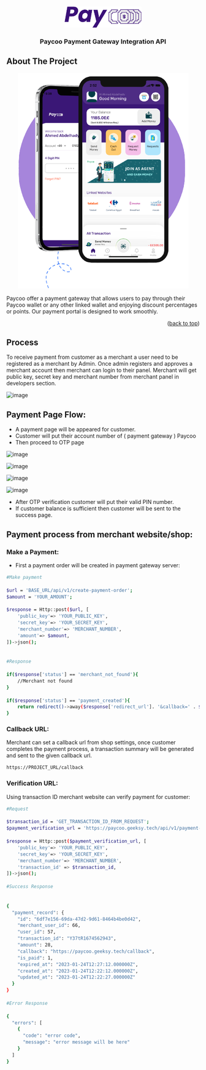 <a name="readme-top"></a>
<!-- PROJECT LOGO -->
<br />
<div align="center">
  <a href="https://paycoo.app">
    <img src="logo.png" width="200" alt="Logo">
  </a>

  <h3 align="center">Paycoo Payment Gateway Integration API</h3>
</div>





## About The Project

<div align="center">
  <a href="https://paycoo.app">
    <img src="app.png">
  </a>
</div>

Paycoo offer a payment gateway that allows users to pay through their Paycoo wallet or any other linked wallet and enjoying discount percentages or points. Our payment portal is designed to work smoothly.
<p align="right">(<a href="#readme-top">back to top</a>)</p>

<!-- GETTING STARTED -->
## Process

To receive payment from customer as a merchant a user need to be registered as a merchant by Admin. Once admin registers and approves a merchant account then merchant can login to their panel. Merchant will get public key, secret key and merchant number from merchant panel in developers section.

![image](https://user-images.githubusercontent.com/47082945/229163840-55dc558a-8154-4d6d-a42e-081e446ba372.png)


## Payment Page Flow:

- A payment page will be appeared for customer.
- Customer will put their account number of ( payment gateway ) Paycoo
- Then proceed to OTP page

![image](https://user-images.githubusercontent.com/47082945/229157776-89baf44f-e0b4-4408-9f32-f97c3de62f96.png)

![image](https://user-images.githubusercontent.com/47082945/229157842-e6cd4f24-b053-4137-a2aa-10a3f75e99b2.png)

![image](https://user-images.githubusercontent.com/47082945/229157864-29a4980c-c78e-44a7-8c60-d204f92efeef.png)

![image](https://user-images.githubusercontent.com/47082945/229157907-dd6b33da-335a-40f9-af5a-75ce0cac2e25.png)


- After OTP verification customer will put their valid PIN number.
- If customer balance is sufficient then customer will be sent to the success page.

## Payment process from merchant website/shop:

### Make a Payment:

- First a payment order will be created in payment gateway server:
```sh
#Make payment

$url = 'BASE_URL/api/v1/create-payment-order';
$amount = 'YOUR_AMOUNT';

$response = Http::post($url, [
    'public_key'=> 'YOUR_PUBLIC_KEY',
    'secret_key'=> 'YOUR_SECRET_KEY',
    'merchant_number'=> 'MERCHANT_NUMBER',
    'amount'=> $amount,
])->json();


#Response

if($response['status'] == 'merchant_not_found'){
    //Merchant not found
}

if($response['status'] == 'payment_created'){
    return redirect()->away($response['redirect_url']. '&callback=' . $URL_YOU_WANT_TO_REDIRECT_AFTER_PAYMENT_DONE);
}

   ```
 
 
### Callback URL:

Merchant can set a callback url from shop settings, once customer completes the payment process, a transaction summary will be generated and sent to the given callback url.

```sh
https://PROJECT_URL/callback
   ```


### Verification URL:

Using transaction ID merchant website can verify payment for customer:

```sh
#Request

$transaction_id = 'GET_TRANSACTION_ID_FROM_REQUEST';
$payment_verification_url = 'https://paycoo.geeksy.tech/api/v1/payment-verification';

$response = Http::post($payment_verification_url, [
    'public_key'=> 'YOUR_PUBLIC_KEY',
    'secret_key'=> 'YOUR_SECRET_KEY',
    'merchant_number'=> 'MERCHANT_NUMBER',
    'transaction_id' => $transaction_id,
])->json();

#Success Response


{
  "payment_record": {
    "id": "6df7e156-69da-47d2-9d61-8464b4be0d42",
    "merchant_user_id": 66,
    "user_id": 57,
    "transaction_id": "Y37tR1674562943",
    "amount": 28,
    "callback": "https://paycoo.geeksy.tech/callback",
    "is_paid": 1,
    "expired_at": "2023-01-24T12:27:12.000000Z",
    "created_at": "2023-01-24T12:22:12.000000Z",
    "updated_at": "2023-01-24T12:22:27.000000Z"
  }
}

#Error Response

{
  "errors": [
    {
      "code": "error code",
      "message": "error message will be here"
    }
  ]
}

   ```
